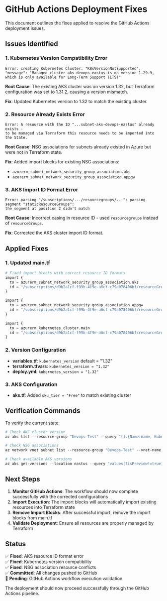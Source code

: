 # GitHub Actions Deployment Fixes

This document outlines the fixes applied to resolve the GitHub Actions deployment issues.

## Issues Identified

### 1. Kubernetes Version Compatibility Error
```
Error: creating Kubernetes Cluster: "K8sVersionNotSupported",
"message": "Managed cluster aks-devops-eastus is on version 1.29.9, which is only available for Long-Term Support (LTS)"
```

**Root Cause**: The existing AKS cluster was on version 1.32, but Terraform configuration was set to 1.31.2, causing a version mismatch.

**Fix**: Updated Kubernetes version to 1.32 to match the existing cluster.

### 2. Resource Already Exists Error
```
Error: A resource with the ID "...subnet-aks-devops-eastus" already exists - 
to be managed via Terraform this resource needs to be imported into the State.
```

**Root Cause**: NSG associations for subnets already existed in Azure but were not in Terraform state.

**Fix**: Added import blocks for existing NSG associations:
- `azurerm_subnet_network_security_group_association.aks`
- `azurerm_subnet_network_security_group_association.appgw`

### 3. AKS Import ID Format Error
```
Error: parsing "/subscriptions/.../resourcegroups/...": parsing segment "staticResourceGroups": 
the segment at position 2 didn't match
```

**Root Cause**: Incorrect casing in resource ID - used `resourcegroups` instead of `resourceGroups`.

**Fix**: Corrected the AKS cluster import ID format.

## Applied Fixes

### 1. Updated main.tf
```terraform
# Fixed import blocks with correct resource ID formats
import {
  to = azurerm_subnet_network_security_group_association.aks
  id = "/subscriptions/d9b2a1cf-f99b-4f9e-a6cf-c79a078406bf/resourceGroups/Devops-Test/providers/Microsoft.Network/virtualNetworks/vnet-devops-eastus/subnets/subnet-aks-devops-eastus"
}

import {
  to = azurerm_subnet_network_security_group_association.appgw
  id = "/subscriptions/d9b2a1cf-f99b-4f9e-a6cf-c79a078406bf/resourceGroups/Devops-Test/providers/Microsoft.Network/virtualNetworks/vnet-devops-eastus/subnets/subnet-appgw-devops-eastus"
}

import {
  to = azurerm_kubernetes_cluster.main
  id = "/subscriptions/d9b2a1cf-f99b-4f9e-a6cf-c79a078406bf/resourceGroups/Devops-Test/providers/Microsoft.ContainerService/managedClusters/aks-devops-eastus"
}
```

### 2. Version Configuration
- **variables.tf**: `kubernetes_version` default = "1.32"
- **terraform.tfvars**: `kubernetes_version = "1.32"`
- **deploy.yml**: `kubernetes_version = "1.32"`

### 3. AKS Configuration
- **aks.tf**: Added `sku_tier = "Free"` to match existing cluster

## Verification Commands

To verify the current state:

```powershell
# Check AKS cluster version
az aks list --resource-group "Devops-Test" --query "[].{Name:name, KubernetesVersion:kubernetesVersion, ProvisioningState:provisioningState}" --output table

# Check NSG associations
az network vnet subnet list --resource-group "Devops-Test" --vnet-name "vnet-devops-eastus" --query "[].{Name:name, NSG:networkSecurityGroup.id}" --output table

# Check available AKS versions
az aks get-versions --location eastus --query "values[?isPreview!=true].version" --output table
```

## Next Steps

1. **Monitor GitHub Actions**: The workflow should now complete successfully with the corrected configurations
2. **Import Execution**: The import blocks will automatically import existing resources into Terraform state
3. **Remove Import Blocks**: After successful import, remove the import blocks from main.tf
4. **Validate Deployment**: Ensure all resources are properly managed by Terraform

## Status

✅ **Fixed**: AKS resource ID format error  
✅ **Fixed**: Kubernetes version compatibility  
✅ **Fixed**: NSG association resource conflicts  
✅ **Committed**: All changes pushed to GitHub  
🔄 **Pending**: GitHub Actions workflow execution validation  

The deployment should now proceed successfully through the GitHub Actions pipeline.
